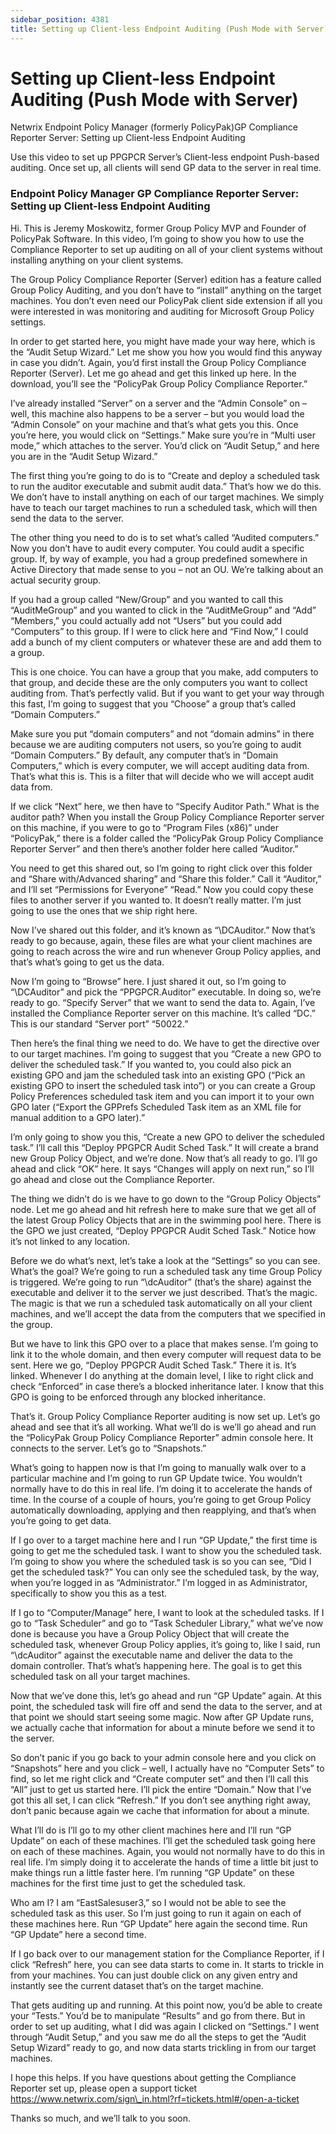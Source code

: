 ```yaml
---
sidebar_position: 4381
title: Setting up Client-less Endpoint Auditing (Push Mode with Server)
---
```


# Setting up Client-less Endpoint Auditing (Push Mode with Server)

Netwrix Endpoint Policy Manager (formerly PolicyPak)GP Compliance Reporter Server: Setting up Client-less Endpoint Auditing

Use this video to set up PPGPCR Server’s Client-less endpoint Push-based auditing. Once set up, all clients will send GP data to the server in real time.

### Endpoint Policy Manager GP Compliance Reporter Server: Setting up Client-less Endpoint Auditing

Hi. This is Jeremy Moskowitz, former Group Policy MVP and Founder of PolicyPak Software. In this video, I’m going to show you how to use the Compliance Reporter to set up auditing on all of your client systems without installing anything on your client systems.

The Group Policy Compliance Reporter (Server) edition has a feature called Group Policy Auditing, and you don’t have to “install” anything on the target machines. You don’t even need our PolicyPak client side extension if all you were interested in was monitoring and auditing for Microsoft Group Policy settings.

In order to get started here, you might have made your way here, which is the “Audit Setup Wizard.” Let me show you how you would find this anyway in case you didn’t. Again, you’d first install the Group Policy Compliance Reporter (Server). Let me go ahead and get this linked up here. In the download, you’ll see the “PolicyPak Group Policy Compliance Reporter.”

I’ve already installed “Server” on a server and the “Admin Console” on – well, this machine also happens to be a server – but you would load the “Admin Console” on your machine and that’s what gets you this. Once you’re here, you would click on “Settings.” Make sure you’re in “Multi user mode,” which attaches to the server. You’d click on “Audit Setup,” and here you are in the “Audit Setup Wizard.”

The first thing you’re going to do is to “Create and deploy a scheduled task to run the auditor executable and submit audit data.” That’s how we do this. We don’t have to install anything on each of our target machines. We simply have to teach our target machines to run a scheduled task, which will then send the data to the server.

The other thing you need to do is to set what’s called “Audited computers.” Now you don’t have to audit every computer. You could audit a specific group. If, by way of example, you had a group predefined somewhere in Active Directory that made sense to you – not an OU. We’re talking about an actual security group.

If you had a group called “New/Group” and you wanted to call this “AuditMeGroup” and you wanted to click in the “AuditMeGroup” and “Add” “Members,” you could actually add not “Users” but you could add “Computers” to this group. If I were to click here and “Find Now,” I could add a bunch of my client computers or whatever these are and add them to a group.

This is one choice. You can have a group that you make, add computers to that group, and decide these are the only computers you want to collect auditing from. That’s perfectly valid. But if you want to get your way through this fast, I’m going to suggest that you “Choose” a group that’s called “Domain Computers.”

Make sure you put “domain computers” and not “domain admins” in there because we are auditing computers not users, so you’re going to audit “Domain Computers.” By default, any computer that’s in “Domain Computers,” which is every computer, we will accept auditing data from. That’s what this is. This is a filter that will decide who we will accept audit data from.

If we click “Next” here, we then have to “Specify Auditor Path.” What is the auditor path? When you install the Group Policy Compliance Reporter server on this machine, if you were to go to “Program Files (x86)” under “PolicyPak,” there is a folder called the “PolicyPak Group Policy Compliance Reporter Server” and then there’s another folder here called “Auditor.”

You need to get this shared out, so I’m going to right click over this folder and “Share with/Advanced sharing” and “Share this folder.” Call it “Auditor,” and I’ll set “Permissions for Everyone” “Read.” Now you could copy these files to another server if you wanted to. It doesn’t really matter. I’m just going to use the ones that we ship right here.

Now I’ve shared out this folder, and it’s known as “\DCAuditor.” Now that’s ready to go because, again, these files are what your client machines are going to reach across the wire and run whenever Group Policy applies, and that’s what’s going to get us the data.

Now I’m going to “Browse” here. I just shared it out, so I’m going to “\DCAuditor” and pick the “PPGPCR.Auditor” executable. In doing so, we’re ready to go. “Specify Server” that we want to send the data to. Again, I’ve installed the Compliance Reporter server on this machine. It’s called “DC.” This is our standard “Server port” “50022.”

Then here’s the final thing we need to do. We have to get the directive over to our target machines. I’m going to suggest that you “Create a new GPO to deliver the scheduled task.” If you wanted to, you could also pick an existing GPO and jam the scheduled task into an existing GPO (“Pick an existing GPO to insert the scheduled task into”) or you can create a Group Policy Preferences scheduled task item and you can import it to your own GPO later (“Export the GPPrefs Scheduled Task item as an XML file for manual addition to a GPO later).”

I’m only going to show you this, “Create a new GPO to deliver the scheduled task.” I’ll call this “Deploy PPGPCR Audit Sched Task.” It will create a brand new Group Policy Object, and we’re done. Now that’s all ready to go. I’ll go ahead and click “OK” here. It says “Changes will apply on next run,” so I’ll go ahead and close out the Compliance Reporter.

The thing we didn’t do is we have to go down to the “Group Policy Objects” node. Let me go ahead and hit refresh here to make sure that we get all of the latest Group Policy Objects that are in the swimming pool here. There is the GPO we just created, “Deploy PPGPCR Audit Sched Task.” Notice how it’s not linked to any location.

Before we do what’s next, let’s take a look at the “Settings” so you can see. What’s the goal? We’re going to run a scheduled task any time Group Policy is triggered. We’re going to run “\dcAuditor” (that’s the share) against the executable and deliver it to the server we just described. That’s the magic. The magic is that we run a scheduled task automatically on all your client machines, and we’ll accept the data from the computers that we specified in the group.

But we have to link this GPO over to a place that makes sense. I’m going to link it to the whole domain, and then every computer will request data to be sent. Here we go, “Deploy PPGPCR Audit Sched Task.” There it is. It’s linked. Whenever I do anything at the domain level, I like to right click and check “Enforced” in case there’s a blocked inheritance later. I know that this GPO is going to be enforced through any blocked inheritance.

That’s it. Group Policy Compliance Reporter auditing is now set up. Let’s go ahead and see that it’s all working. What we’ll do is we’ll go ahead and run the “PolicyPak Group Policy Compliance Reporter” admin console here. It connects to the server. Let’s go to “Snapshots.”

What’s going to happen now is that I’m going to manually walk over to a particular machine and I’m going to run GP Update twice. You wouldn’t normally have to do this in real life. I’m doing it to accelerate the hands of time. In the course of a couple of hours, you’re going to get Group Policy automatically downloading, applying and then reapplying, and that’s when you’re going to get data.

If I go over to a target machine here and I run “GP Update,” the first time is going to get me the scheduled task. I want to show you the scheduled task. I’m going to show you where the scheduled task is so you can see, “Did I get the scheduled task?” You can only see the scheduled task, by the way, when you’re logged in as “Administrator.” I’m logged in as Administrator, specifically to show you this as a test.

If I go to “Computer/Manage” here, I want to look at the scheduled tasks. If I go to “Task Scheduler” and go to “Task Scheduler Library,” what we’ve now done is because you have a Group Policy Object that will create the scheduled task, whenever Group Policy applies, it’s going to, like I said, run “\dcAuditor” against the executable name and deliver the data to the domain controller. That’s what’s happening here. The goal is to get this scheduled task on all your target machines.

Now that we’ve done this, let’s go ahead and run “GP Update” again. At this point, the scheduled task will fire off and send the data to the server, and at that point we should start seeing some magic. Now after GP Update runs, we actually cache that information for about a minute before we send it to the server.

So don’t panic if you go back to your admin console here and you click on “Snapshots” here and you click – well, I actually have no “Computer Sets” to find, so let me right click and “Create computer set” and then I’ll call this “All” just to get us started here. I’ll pick the entire “Domain.” Now that I’ve got this all set, I can click “Refresh.” If you don’t see anything right away, don’t panic because again we cache that information for about a minute.

What I’ll do is I’ll go to my other client machines here and I’ll run “GP Update” on each of these machines. I’ll get the scheduled task going here on each of these machines. Again, you would not normally have to do this in real life. I’m simply doing it to accelerate the hands of time a little bit just to make things run a little faster here. I’m running “GP Update” on these machines for the first time just to get the scheduled task.

Who am I? I am “EastSalesuser3,” so I would not be able to see the scheduled task as this user. So I’m just going to run it again on each of these machines here. Run “GP Update” here again the second time. Run “GP Update” here a second time.

If I go back over to our management station for the Compliance Reporter, if I click “Refresh” here, you can see data starts to come in. It starts to trickle in from your machines. You can just double click on any given entry and instantly see the current dataset that’s on the target machine.

That gets auditing up and running. At this point now, you’d be able to create your “Tests.” You’d be to manipulate “Results” and go from there. But in order to set up auditing, what I did was again I clicked on “Settings.” I went through “Audit Setup,” and you saw me do all the steps to get the “Audit Setup Wizard” ready to go, and now data starts trickling in from our target machines.

I hope this helps. If you have questions about getting the Compliance Reporter set up, please open a support ticket https://www.netwrix.com/sign\_in.html?rf=tickets.html#/open-a-ticket

Thanks so much, and we’ll talk to you soon.